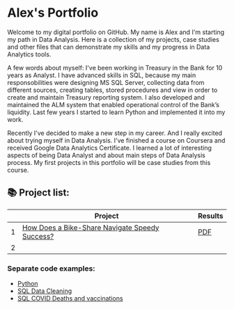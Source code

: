 # Alex's Portfolio

Welcome to my digital portfolio on GitHub. My name is Alex and I'm starting my path in Data Analysis. Here is a collection of my projects, case studies and other files that can demonstrate my skills and my progress in Data Analytics tools.

A few words about myself: I've been working in Treasury in the Bank for 10 years as Analyst. I have advanced skills in SQL, because my main responsobilities were designing MS SQL Server, collecting data from different sources, creating tables, stored procedures and view in order to create and maintain Treasury reporting system. I also developed and maintained the ALM system that enabled operational control of the Bank’s liquidity. Last few years I started to learn Python and implemented it into my work. 

Recently I've decided to make a new step in my career. And I really excited about trying myself in Data Analysis. I've finished a course on Coursera and received Google Data Analytics Certificate. I learned a lot of interesting aspects of being Data Analyst and about main steps of Data Analysis process. My first projects in this portfolio will be case studies from this course. 

## 📚 Project list:  

|    | Project | Results |
|--------|----------|--------|
| 1 | [How Does a Bike-Share Navigate Speedy Success?](https://github.com/AlexPopov88/Portfolio/blob/main/Projects/Cyclistic%20bike-share%20analysis.Rmd) | [PDF](https://github.com/AlexPopov88/Portfolio/blob/main/Projects/Cyclistic%20bike-share%20analysis.pdf) | 
| 2 |  |  |


### Separate code examples:
+ [Python](https://github.com/AlexPopov88/Portfolio/blob/main/Code%20examples/Python_HSE_Demo%20Test.ipynb)
+ [SQL Data Cleaning](https://github.com/AlexPopov88/Portfolio/blob/main/Code%20examples/SQL_cleaning_data.sql)
+ [SQL COVID Deaths and vaccinations](https://github.com/AlexPopov88/Portfolio/blob/main/Code%20examples/SQL_COVID%20deaths%20and%20vaccinations.sql)

  
